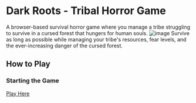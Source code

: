 # Dark Roots - Tribal Horror Game

A browser-based survival horror game where you manage a tribe struggling to survive in a cursed forest that hungers for human souls.
![image](https://github.com/user-attachments/assets/51f5edff-382d-4561-b39f-acb0686e491d)
Survive as long as possible while managing your tribe's resources, fear levels, and the ever-increasing danger of the cursed forest.

## How to Play

### Starting the Game
[Play Here](https://dark-roots.vercel.app/)


